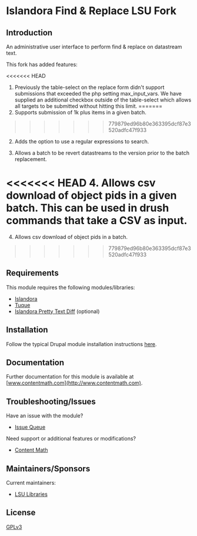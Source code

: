 # Islandora Find & Replace LSU Fork

## Introduction

An administrative user interface to perform find & replace on datastream text.

This fork has added features:

<<<<<<< HEAD
1. Previously the table-select on the replace form didn't support submissions that exceeded the php setting max_input_vars. We have supplied an additional checkbox outside of the table-select which allows all targets to be submitted without hitting this limit.
=======
1. Supports submission of 1k plus items in a given batch.
>>>>>>> 779879ed96b80e363395dcf87e3520adfc47f933

2. Adds the option to use a regular expressions to search.

3. Allows a batch to be revert datastreams to the version prior to the batch replacement.

<<<<<<< HEAD
4. Allows csv download of object pids in a given batch. This can be used in drush commands that take a CSV as input.
=======
4. Allows csv download of object pids in a batch.
>>>>>>> 779879ed96b80e363395dcf87e3520adfc47f933

## Requirements

This module requires the following modules/libraries:

* [Islandora](https://github.com/islandora/islandora)
* [Tuque](https://github.com/islandora/tuque)
* [Islandora Pretty Text Diff](https://github.com/contentmath/islandora_pretty_text_diff) (optional)

## Installation

Follow the typical Drupal module installation instructions [here](https://drupal.org/documentation/install/modules-themes/modules-7).

## Documentation

Further documentation for this module is available at [www.contentmath.com](http://www.contentmath.com).

## Troubleshooting/Issues

Have an issue with the module?

* [Issue Queue](https://github.com/lsulibraries/islandora_find_replace/issues)

Need support or additional features or modifications?

* [Content Math](http://www.contentmath.com)

## Maintainers/Sponsors

Current maintainers:

* [LSU Libraries](http://github.com/lsulibraries)

## License

[GPLv3](http://www.gnu.org/licenses/gpl-3.0.txt)
